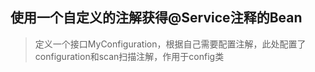 ##	使用一个自定义的注解获得@Service注释的Bean
> 定义一个接口MyConfiguration，根据自己需要配置注解，此处配置了configuration和scan扫描注解，作用于config类